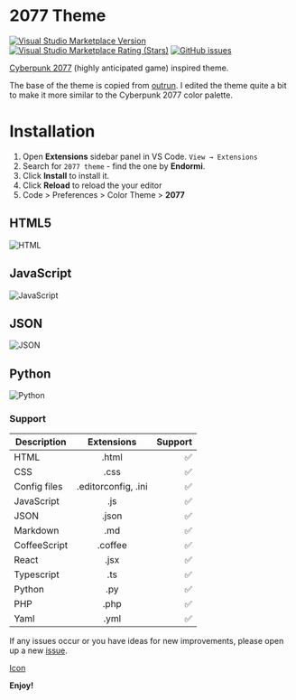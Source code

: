 # 2077 Theme

[![Visual Studio Marketplace Version](https://img.shields.io/visual-studio-marketplace/v/endormi.2077-theme.svg?color=purple&label=Marketplace%20version&style=popout-square)](https://marketplace.visualstudio.com/items?itemName=Endormi.2077-theme)
[![Visual Studio Marketplace Rating (Stars)](https://img.shields.io/visual-studio-marketplace/stars/endormi.2077-theme.svg?color=yellow&label=Rating&style=popout-square)](https://marketplace.visualstudio.com/items?itemName=Endormi.2077-theme#review-details)
[![GitHub issues](https://img.shields.io/github/issues-raw/endormi/vscode-2077-theme.svg?color=blue&label=Open%20issues&style=popout-square)](https://github.com/endormi/vscode-2077-theme/issues)

[Cyberpunk 2077](https://www.cyberpunk.net/) (highly anticipated game) inspired theme.

The base of the theme is copied from [outrun](https://github.com/samrap/outrun-theme-vscode).
I edited the theme quite a bit to make it more similar to the Cyberpunk 2077 color palette.

# Installation

1. Open **Extensions** sidebar panel in VS Code. `View → Extensions`
2. Search for `2077 theme` - find the one by **Endormi**.
3. Click **Install** to install it.
4. Click **Reload** to reload the your editor
5. Code > Preferences > Color Theme > **2077**

## HTML5

![HTML](https://user-images.githubusercontent.com/39559256/54119977-4d0e1200-43ff-11e9-8289-3e7fcc835a61.PNG)

## JavaScript

![JavaScript](https://user-images.githubusercontent.com/39559256/55287667-8c9f9c80-53b4-11e9-8a44-9ecc0709f276.PNG)

## JSON

![JSON](https://user-images.githubusercontent.com/39559256/54088015-d7a03400-4361-11e9-971a-8882e2f9e75d.PNG)

## Python

![Python](https://user-images.githubusercontent.com/39559256/54124886-3c17cd80-440c-11e9-93be-1879c0abcf3d.PNG)

### Support

| Description       | Extensions         | Support  |
| ------------- |:-------------:| -----:|
| HTML      | .html | ✅ |
| CSS      | .css      |   ✅ |
| Config files | .editorconfig, .ini      |  ✅ |
| JavaScript | .js     |  ✅ |
| JSON | .json      |  ✅ |
| Markdown | .md      |  ✅ |
| CoffeeScript | .coffee     |  ✅ |
| React | .jsx     |  ✅ |
| Typescript | .ts     |  ✅ |
| Python | .py     |  ✅ |
| PHP | .php     |  ✅ |
| Yaml | .yml     | ✅ |

If any issues occur or you have ideas for new improvements, please open up a new [issue](https://github.com/endormi/vscode-2077-theme/issues).

[Icon](https://www.freepik.com/free-vector/night-city-skyline-background_1276620.htm)

**Enjoy!**
